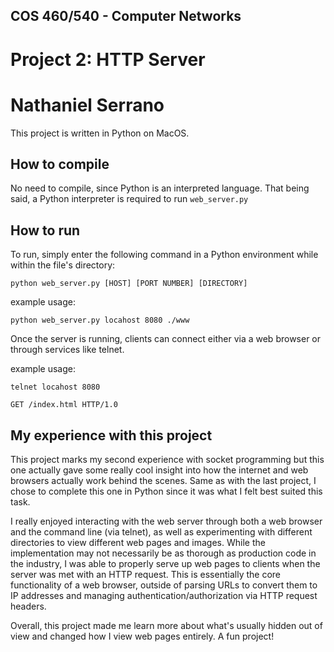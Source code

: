 ## COS 460/540 - Computer Networks
# Project 2: HTTP Server

# Nathaniel Serrano

This project is written in Python on MacOS.

## How to compile

No need to compile, since Python is an interpreted language. That being said, a Python interpreter is required to run `web_server.py`

## How to run

To run, simply enter the following command in a Python environment while within the file's directory:
```
python web_server.py [HOST] [PORT NUMBER] [DIRECTORY]
```

example usage:
```
python web_server.py locahost 8080 ./www
```

Once the server is running, clients can connect either via a web browser or through services like telnet.

example usage:
```
telnet locahost 8080

GET /index.html HTTP/1.0
```

## My experience with this project

This project marks my second experience with socket programming but this one actually gave some really cool insight into how the internet and web browsers actually work behind the scenes. Same as with the last project, I chose to complete this one in Python since it was what I felt best suited this task.

I really enjoyed interacting with the web server through both a web browser and the command line (via telnet), as well as experimenting with different directories to view different web pages and images. While the implementation may not necessarily be as thorough as production code in the industry, I was able to properly serve up web pages to clients when the server was met with an HTTP request. This is essentially the core functionality of a web browser, outside of parsing URLs to convert them to IP addresses and managing authentication/authorization via HTTP request headers.

Overall, this project made me learn more about what's usually hidden out of view and changed how I view web pages entirely. A fun project!
